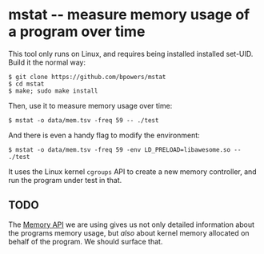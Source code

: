 mstat -- measure memory usage of a program over time
====================================================

This tool only runs on Linux, and requires being installed installed
set-UID.  Build it the normal way:

    $ git clone https://github.com/bpowers/mstat
    $ cd mstat
    $ make; sudo make install

Then, use it to measure memory usage over time:

    $ mstat -o data/mem.tsv -freq 59 -- ./test

And there is even a handy flag to modify the environment:

    $ mstat -o data/mem.tsv -freq 59 -env LD_PRELOAD=libawesome.so -- ./test

It uses the Linux kernel `cgroups` API to create a new memory
controller, and run the program under test in that.

TODO
----

The [Memory
API](https://godoc.org/github.com/containerd/cgroups#MemoryStat) we
are using gives us not only detailed information about the programs
memory usage, but _also_ about kernel memory allocated on behalf of
the program.  We should surface that.
